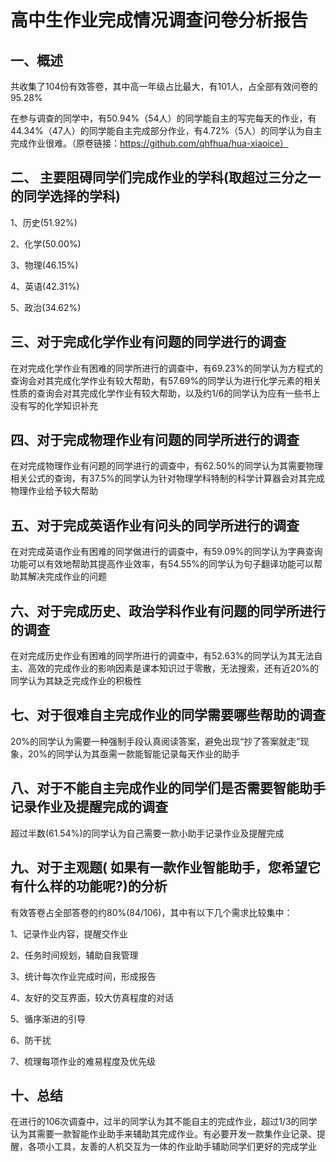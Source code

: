 # **高中生作业完成情况调查问卷分析报告**

## 一、概述

共收集了104份有效答卷，其中高一年级占比最大，有101人，占全部有效问卷的95.28%

在参与调查的同学中，有50.94%（54人）的同学能自主的写完每天的作业，有44.34%（47人）的同学能自主完成部分作业，有4.72%（5人）的同学认为自主完成作业很难。（原卷链接：https://github.com/qhfhua/hua-xiaoice）

## 二、 主要阻碍同学们完成作业的学科(取超过三分之一的同学选择的学科)

1、历史(51.92%)

2、化学(50.00%)

3、物理(46.15%)

4、英语(42.31%)

5、政治(34.62%)

## 三、对于完成化学作业有问题的同学进行的调查

在对完成化学作业有困难的同学所进行的调查中，有69.23%的同学认为方程式的查询会对其完成化学作业有较大帮助，有57.69%的同学认为进行化学元素的相关性质的查询会对其完成化学作业有较大帮助，以及约1/6的同学认为应有一些书上没有写的化学知识补充

## 四、对于完成物理作业有问题的同学所进行的调查

在对完成物理作业有问题的同学进行的调查中，有62.50%的同学认为其需要物理相关公式的查询，有37.5%的同学认为针对物理学科特制的科学计算器会对其完成物理作业给予较大帮助

## 五、对于完成英语作业有问头的同学所进行的调查

在对完成英语作业有困难的同学做进行的调查中，有59.09%的同学认为字典查询功能可以有效地帮助其提高作业效率，有54.55%的同学认为句子翻译功能可以帮助其解决完成作业的问题

## 六、对于完成历史、政治学科作业有问题的同学所进行的调查

在对完成历史作业有困难的同学所进行的调查中，有52.63%的同学认为其无法自主、高效的完成作业的影响因素是课本知识过于零散，无法搜索，还有近20%的同学认为其缺乏完成作业的积极性

## 七、对于很难自主完成作业的同学需要哪些帮助的调查

20%的同学认为需要一种强制手段认真阅读答案，避免出现“抄了答案就走”现象，20%的同学认为其亟需一款能智能记录每天作业的助手

## 八、对于不能自主完成作业的同学们是否需要智能助手记录作业及提醒完成的调查

超过半数(61.54%)的同学认为自己需要一款小助手记录作业及提醒完成

## 九、对于主观题( 如果有一款作业智能助手，您希望它有什么样的功能呢?)的分析

有效答卷占全部答卷的约80%(84/106)，其中有以下几个需求比较集中：

1、记录作业内容，提醒交作业

2、任务时间规划，辅助自我管理

3、统计每次作业完成时间，形成报告

4、友好的交互界面，较大仿真程度的对话

5、循序渐进的引导

6、防干扰

7、梳理每项作业的难易程度及优先级

## 十、总结

在进行的106次调查中，过半的同学认为其不能自主的完成作业，超过1/3的同学认为其需要一款智能作业助手来辅助其完成作业。有必要开发一款集作业记录、提醒，各项小工具，友善的人机交互为一体的作业助手辅助同学们更好的完成学业